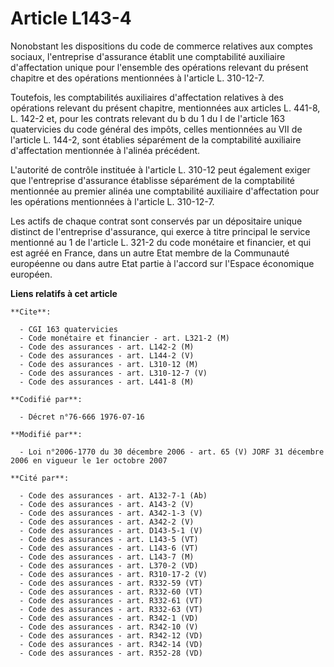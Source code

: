 # Article L143-4

Nonobstant les dispositions du code de commerce relatives aux comptes sociaux, l'entreprise d'assurance établit une
comptabilité auxiliaire d'affectation unique pour l'ensemble des opérations relevant du présent chapitre et des opérations
mentionnées à l'article L. 310-12-7.

Toutefois, les comptabilités auxiliaires d'affectation relatives à des opérations relevant du présent chapitre, mentionnées
aux articles L. 441-8, L. 142-2 et, pour les contrats relevant du b du 1 du I de l'article 163 quatervicies du code général
des impôts, celles mentionnées au VII de l'article L. 144-2, sont établies séparément de la comptabilité auxiliaire
d'affectation mentionnée à l'alinéa précédent.

L'autorité de contrôle instituée à l'article L. 310-12 peut également exiger que l'entreprise d'assurance établisse
séparément de la comptabilité mentionnée au premier alinéa une comptabilité auxiliaire d'affectation pour les opérations
mentionnées à l'article L. 310-12-7.

Les actifs de chaque contrat sont conservés par un dépositaire unique distinct de l'entreprise d'assurance, qui exerce à
titre principal le service mentionné au 1 de l'article L. 321-2 du code monétaire et financier, et qui est agréé en France,
dans un autre Etat membre de la Communauté européenne ou dans autre Etat partie à l'accord sur l'Espace économique européen.

**Liens relatifs à cet article**

	**Cite**:

	  - CGI 163 quatervicies
	  - Code monétaire et financier - art. L321-2 (M)
	  - Code des assurances - art. L142-2 (M)
	  - Code des assurances - art. L144-2 (V)
	  - Code des assurances - art. L310-12 (M)
	  - Code des assurances - art. L310-12-7 (V)
	  - Code des assurances - art. L441-8 (M)

	**Codifié par**:

	  - Décret n°76-666 1976-07-16

	**Modifié par**:

	  - Loi n°2006-1770 du 30 décembre 2006 - art. 65 (V) JORF 31 décembre 2006 en vigueur le 1er octobre 2007

	**Cité par**:

	  - Code des assurances - art. A132-7-1 (Ab)
	  - Code des assurances - art. A143-2 (V)
	  - Code des assurances - art. A342-1-3 (V)
	  - Code des assurances - art. A342-2 (V)
	  - Code des assurances - art. D143-5-1 (V)
	  - Code des assurances - art. L143-5 (VT)
	  - Code des assurances - art. L143-6 (VT)
	  - Code des assurances - art. L143-7 (M)
	  - Code des assurances - art. L370-2 (VD)
	  - Code des assurances - art. R310-17-2 (V)
	  - Code des assurances - art. R332-59 (VT)
	  - Code des assurances - art. R332-60 (VT)
	  - Code des assurances - art. R332-61 (VT)
	  - Code des assurances - art. R332-63 (VT)
	  - Code des assurances - art. R342-1 (VD)
	  - Code des assurances - art. R342-10 (V)
	  - Code des assurances - art. R342-12 (VD)
	  - Code des assurances - art. R342-14 (VD)
	  - Code des assurances - art. R352-28 (VD)
